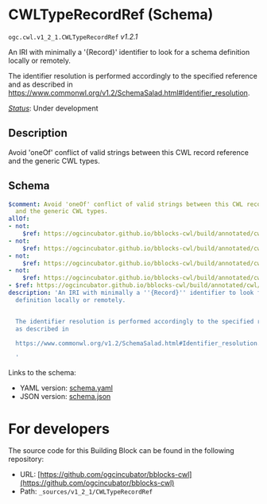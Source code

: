 
# CWLTypeRecordRef (Schema)

`ogc.cwl.v1_2_1.CWLTypeRecordRef` *v1.2.1*

An IRI with minimally a '{Record}' identifier to look for a schema definition locally or remotely.

The identifier resolution is performed accordingly to the specified reference and as described in
https://www.commonwl.org/v1.2/SchemaSalad.html#Identifier_resolution.


[*Status*](http://www.opengis.net/def/status): Under development

## Description

Avoid 'oneOf' conflict of valid strings between this CWL record reference and the generic CWL types.
## Schema

```yaml
$comment: Avoid 'oneOf' conflict of valid strings between this CWL record reference
  and the generic CWL types.
allOf:
- not:
    $ref: https://ogcincubator.github.io/bblocks-cwl/build/annotated/cwl/v1_2_1/CWLTypeDefinition/schema.yaml
- not:
    $ref: https://ogcincubator.github.io/bblocks-cwl/build/annotated/cwl/v1_2_1/CWLInputStdInDefinition/schema.yaml
- not:
    $ref: https://ogcincubator.github.io/bblocks-cwl/build/annotated/cwl/v1_2_1/CWLOutputStdOutDefinition/schema.yaml
- not:
    $ref: https://ogcincubator.github.io/bblocks-cwl/build/annotated/cwl/v1_2_1/CWLOutputStdErrDefinition/schema.yaml
- $ref: https://ogcincubator.github.io/bblocks-cwl/build/annotated/cwl/v1_2_1/CWLTypeRecordRefPattern/schema.yaml
description: 'An IRI with minimally a ''{Record}'' identifier to look for a schema
  definition locally or remotely.


  The identifier resolution is performed accordingly to the specified reference and
  as described in

  https://www.commonwl.org/v1.2/SchemaSalad.html#Identifier_resolution.

  '

```

Links to the schema:

* YAML version: [schema.yaml](https://ogcincubator.github.io/bblocks-cwl/build/annotated/cwl/v1_2_1/CWLTypeRecordRef/schema.json)
* JSON version: [schema.json](https://ogcincubator.github.io/bblocks-cwl/build/annotated/cwl/v1_2_1/CWLTypeRecordRef/schema.yaml)


# For developers

The source code for this Building Block can be found in the following repository:

* URL: [https://github.com/ogcincubator/bblocks-cwl](https://github.com/ogcincubator/bblocks-cwl)
* Path: `_sources/v1_2_1/CWLTypeRecordRef`

